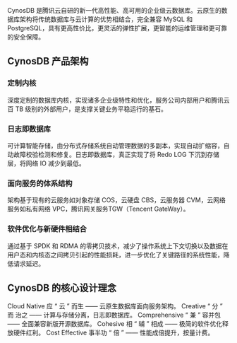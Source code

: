 CynosDB 是腾讯云自研的新一代高性能、高可用的企业级云数据库。云原生的数据库架构将传统数据库与云计算的优势相结合，完全兼容 MySQL 和 PostgreSQL，具有更高性价比，更灵活的弹性扩展，更智能的运维管理和更可靠的安全保障。

## CynosDB 产品架构

### 定制内核
深度定制的数据库内核，实现诸多企业级特性和优化，服务公司内部用户和腾讯云百 TB 级别的外部用户，是支撑关键业务平稳运行的基石。

### 日志即数据库
可计算智能存储，由分布式存储系统自动管理数据的多副本，实现自动扩缩容，自动故障校验检测和修复。日志即数据库，真正实现了将 Redo LOG 下沉到存储层，将网络 IO 减少到最低。

### 面向服务的体系结构
架构基于现有的云服务如对象存储 COS，云硬盘 CBS，云服务器 CVM，云网络服务如私有网络 VPC，腾讯网关服务TGW（Tencent GateWay）。

### 软件优化与新硬件相结合
通过基于 SPDK 和 RDMA 的零拷贝技术，减少了操作系统上下文切换以及数据在用户态和内核态之间拷贝引起的性能损耗，进一步优化了关键路径的系统性能，降低请求延迟。

## CynosDB 的核心设计理念
Cloud Native 应 “ 云 ” 而生 —— 云原生数据库面向服务架构。
Creative “ 分 ” 而 治之 —— 计算与存储分离，日志即数据库。
Comprehensive “ 兼 ” 容并包 —— 全面兼容新版开源数据库。
Cohesive 相 “ 辅 ” 相成 —— 极简的软件优化释放硬件红利。
Cost Effective  事半功 “ 倍 ” —— 性能成倍提升，按量计费。
